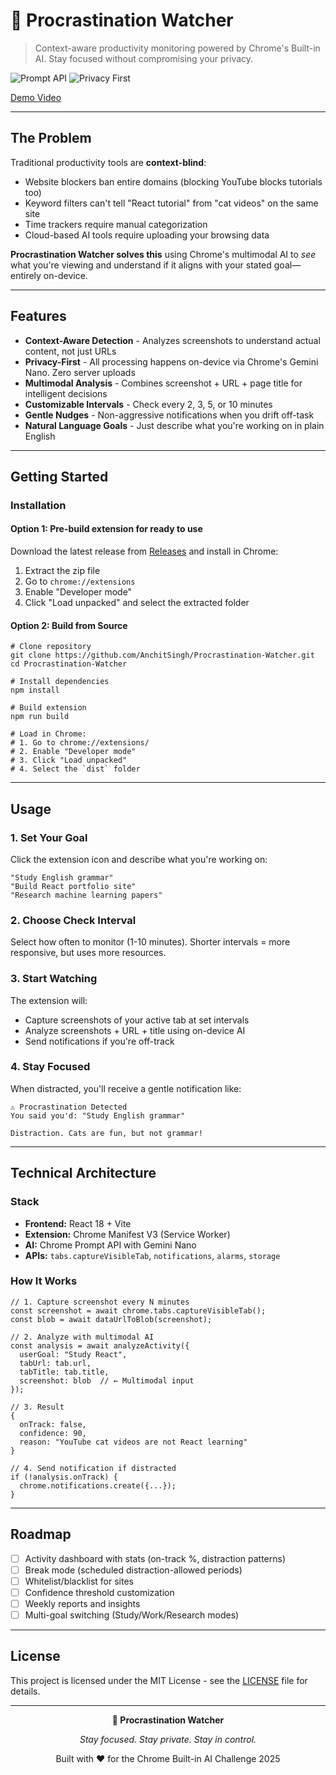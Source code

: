 # 👀 Procrastination Watcher

> Context-aware productivity monitoring powered by Chrome's Built-in AI. Stay focused without compromising your privacy.

![Prompt API](https://img.shields.io/badge/Chrome-Prompt%20API-4285F4?style=flat&logo=google-chrome&logoColor=white)
![Privacy First](https://img.shields.io/badge/Privacy-100%25%20On--Device-green)



[Demo Video](#)

---

## The Problem

Traditional productivity tools are **context-blind**:
- Website blockers ban entire domains (blocking YouTube blocks tutorials too)
- Keyword filters can't tell "React tutorial" from "cat videos" on the same site
- Time trackers require manual categorization
- Cloud-based AI tools require uploading your browsing data

**Procrastination Watcher solves this** using Chrome's multimodal AI to *see* what you're viewing and understand if it aligns with your stated goal—entirely on-device.

---

## Features

- **Context-Aware Detection** - Analyzes screenshots to understand actual content, not just URLs
- **Privacy-First** - All processing happens on-device via Chrome's Gemini Nano. Zero server uploads
- **Multimodal Analysis** - Combines screenshot + URL + page title for intelligent decisions
- **Customizable Intervals** - Check every 2, 3, 5, or 10 minutes
- **Gentle Nudges** - Non-aggressive notifications when you drift off-task
- **Natural Language Goals** - Just describe what you're working on in plain English

---

## Getting Started


### Installation

#### Option 1: Pre-build extension for ready to use

Download the latest release from [Releases](https://github.com/AnchitSingh/Procrastination-Watcher/releases) and install in Chrome:
1. Extract the zip file
2. Go to `chrome://extensions`
3. Enable "Developer mode"
4. Click "Load unpacked" and select the extracted folder


#### Option 2: Build from Source

```
# Clone repository
git clone https://github.com/AnchitSingh/Procrastination-Watcher.git
cd Procrastination-Watcher

# Install dependencies
npm install

# Build extension
npm run build

# Load in Chrome:
# 1. Go to chrome://extensions/
# 2. Enable "Developer mode"
# 3. Click "Load unpacked"
# 4. Select the `dist` folder
```

---

## Usage

### 1. Set Your Goal

Click the extension icon and describe what you're working on:

```
"Study English grammar"
"Build React portfolio site"
"Research machine learning papers"
```

### 2. Choose Check Interval

Select how often to monitor (1-10 minutes). Shorter intervals = more responsive, but uses more resources.

### 3. Start Watching

The extension will:
- Capture screenshots of your active tab at set intervals
- Analyze screenshots + URL + title using on-device AI
- Send notifications if you're off-track

### 4. Stay Focused

When distracted, you'll receive a gentle notification like:

```
⚠️ Procrastination Detected
You said you'd: "Study English grammar"

Distraction. Cats are fun, but not grammar!
```

---

## Technical Architecture

### Stack

- **Frontend:** React 18 + Vite
- **Extension:** Chrome Manifest V3 (Service Worker)
- **AI:** Chrome Prompt API with Gemini Nano
- **APIs:** `tabs.captureVisibleTab`, `notifications`, `alarms`, `storage`

### How It Works

```
// 1. Capture screenshot every N minutes
const screenshot = await chrome.tabs.captureVisibleTab();
const blob = await dataUrlToBlob(screenshot);

// 2. Analyze with multimodal AI
const analysis = await analyzeActivity({
  userGoal: "Study React",
  tabUrl: tab.url,
  tabTitle: tab.title,
  screenshot: blob  // ← Multimodal input
});

// 3. Result
{
  onTrack: false,
  confidence: 90,
  reason: "YouTube cat videos are not React learning"
}

// 4. Send notification if distracted
if (!analysis.onTrack) {
  chrome.notifications.create({...});
}
```


---




## Roadmap

- [ ] Activity dashboard with stats (on-track %, distraction patterns)
- [ ] Break mode (scheduled distraction-allowed periods)
- [ ] Whitelist/blacklist for sites
- [ ] Confidence threshold customization
- [ ] Weekly reports and insights
- [ ] Multi-goal switching (Study/Work/Research modes)

---

## License

This project is licensed under the MIT License - see the [LICENSE](LICENSE) file for details.


---

<p align="center">
  <strong>👀 Procrastination Watcher</strong>
</p>

<p align="center">
  <i>Stay focused. Stay private. Stay in control.</i>
</p>

<p align="center">
  Built with ❤️ for the Chrome Built-in AI Challenge 2025
</p>
